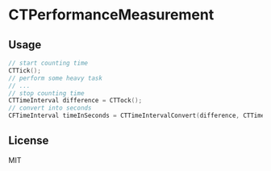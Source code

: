# CTPerformanceMeasurement

## Usage

```c
// start counting time
CTTick();
// perform some heavy task
// ...
// stop counting time
CTTimeInterval difference = CTTock();
// convert into seconds
CFTimeInterval timeInSeconds = CTTimeIntervalConvert(difference, CTTimeUnitSeconds);
```

## License
MIT